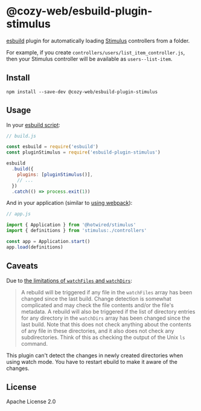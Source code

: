 # @cozy-web/esbuild-plugin-stimulus

[esbuild](https://esbuild.github.io/) plugin for automatically loading
[Stimulus](https://stimulus.hotwire.dev/) controllers from a folder.

For example, if you create `controllers/users/list_item_controller.js`,
then your Stimulus controller will be available as `users--list-item`.

## Install

```shell
npm install --save-dev @cozy-web/esbuild-plugin-stimulus
```

## Usage

In your [esbuild script](https://esbuild.github.io/getting-started/#build-scripts):

```javascript
// build.js

const esbuild = require('esbuild')
const pluginStimulus = require('esbuild-plugin-stimulus')

esbuild
  .build({
    plugins: [pluginStimulus()],
    // ...
  })
  .catch(() => process.exit(1))
```

And in your application (similar to [using webpack](https://stimulus.hotwire.dev/handbook/installing#using-webpack-helpers)):

```javascript
// app.js

import { Application } from '@hotwired/stimulus'
import { definitions } from 'stimulus:./controllers'

const app = Application.start()
app.load(definitions)
```

## Caveats

Due to [the limitations of `watchFiles` and `watchDirs`](https://esbuild.github.io/plugins/#on-resolve-results):

> A rebuild will be triggered if any file in the `watchFiles` array has been changed since the last build. Change detection is somewhat complicated and may check the file contents and/or the file's metadata.
> A rebuild will also be triggered if the list of directory entries for any directory in the `watchDirs` array has been changed since the last build. Note that this does not check anything about the contents of any file in these directories, and it also does not check any subdirectories. Think of this as checking the output of the Unix `ls` command.

This plugin can't detect the changes in newly created directories when using watch mode. You have to restart ebuild to make it aware of the changes.

## License

Apache License 2.0
